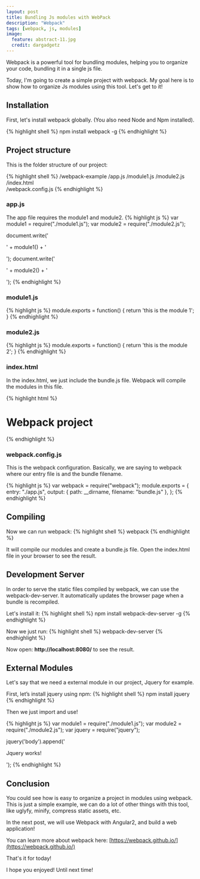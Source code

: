 ```yaml
---
layout: post
title: Bundling Js modules with WebPack
description: "Webpack"
tags: [webpack, js, modules]
image:
  feature: abstract-11.jpg
  credit: dargadgetz
---
```


Webpack is a powerful tool for bundling modules, helping you to organize your code, bundling it
in a single js file. 

Today, I'm going to create a simple project with webpack. My goal here is to show how to organize Js modules using this tool. Let's get to it!

## Installation
First, let's install webpack globally. (You also need Node and Npm installed).

{% highlight shell %}
npm install webpack -g
{% endhighlight %}


## Project structure
This is the folder structure of our project:

{% highlight shell %}
/webpack-example
  /app.js
  /module1.js
  /module2.js  
  /index.html  
  /webpack.config.js
{% endhighlight %}

### app.js
The app file requires the module1 and module2.
{% highlight js %}
var module1 = require("./module1.js");
var module2 = require("./module2.js");

document.write('<p>' + module1() + '</p>');
document.write('<p>' + module2() + '</p>');
{% endhighlight %}

### module1.js
{% highlight js %}
module.exports = function() {
    return 'this is the module 1';
}
{% endhighlight %}

### module2.js
{% highlight js %}
module.exports = function() {
    return 'this is the module 2';
}
{% endhighlight %}

### index.html
In the index.html, we just include the bundle.js file. Webpack will compile the modules in this file.

{% highlight html %}
<html>
    <head>
        <meta charset="utf-8">
    </head>
    <body>
        <h1>Webpack project</h1>
        <script type="text/javascript" src="bundle.js" charset="utf-8"></script>
    </body>
</html>
{% endhighlight %}


### webpack.config.js
This is the webpack configuration. Basically, we are saying to webpack where our entry file is and the bundle filename.

{% highlight js %}
var webpack = require("webpack");
module.exports = {
    entry: "./app.js",
    output: {
        path: __dirname,
        filename: "bundle.js"
    },
};
{% endhighlight %}

## Compiling
Now we can run webpack:
{% highlight shell %}
webpack
{% endhighlight %}

It will compile our modules and create a bundle.js file.
Open the index.html file in your browser to see the result.

## Development Server
In order to serve the static files compiled by webpack, we can use the webpack-dev-server.
It automatically updates the browser page when a bundle is recompiled.

Let's install it:
{% highlight shell %}
npm install webpack-dev-server -g
{% endhighlight %}

Now we just run:
{% highlight shell %}
webpack-dev-server 
{% endhighlight %}

Now open: **http://localhost:8080/** to see the result.


## External Modules
Let's say that we need a external module in our project, Jquery for example.

First, let’s install jquery using npm:
{% highlight shell %}
npm install jquery
{% endhighlight %}

Then we just import and use!

{% highlight js %}
var module1 = require("./module1.js");
var module2 = require("./module2.js");
var jquery = require("jquery");

jquery('body').append('<p>Jquery works!</p>');
{% endhighlight %}


## Conclusion
You could see how is easy to organize a project in modules using webpack. This is just a simple example, 
we can do a lot of other things with this tool, like uglyfy, minify, compress static assets, etc. 

In the next post, we will use Webpack with Angular2, and build a web application!

You can learn more about webpack here: [https://webpack.github.io/](https://webpack.github.io/) 

That's it for today!

I hope you enjoyed! Until next time!



